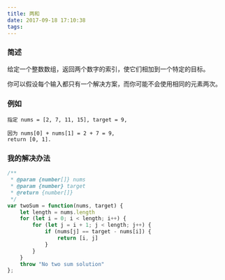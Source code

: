 ```yaml
---
title: 两和
date: 2017-09-18 17:10:38
tags:
---
```

### 简述

给定一个整数数组，返回两个数字的索引，使它们相加到一个特定的目标。

你可以假设每个输入都只有一个解决方案，而你可能不会使用相同的元素两次。

### 例如

```
指定 nums = [2, 7, 11, 15], target = 9,

因为 nums[0] + nums[1] = 2 + 7 = 9,
return [0, 1].
```

### 我的解决办法

``` javascript
/**
 * @param {number[]} nums
 * @param {number} target
 * @return {number[]}
 */
var twoSum = function(nums, target) {
    let length = nums.length
    for (let i = 0; i < length; i++) {
        for (let j = i + 1; j < length; j++) {
            if (nums[j] == target - nums[i]) {
                return [i, j]
            }
        }
    }
    throw "No two sum solution"
};
```
